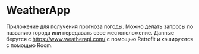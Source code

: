 # WeatherApp

Приложение для получения прогноза погоды. Можно делать запросы по названию города или передавать свое местоположение.
Данные берутся с https://www.weatherapi.com/ с помощью Retrofit и кэшируются с помощью Room.
